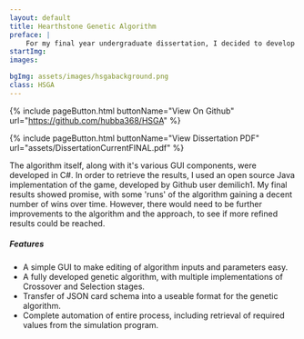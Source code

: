 ```yaml
---
layout: default
title: Hearthstone Genetic Algorithm
preface: |
    For my final year undergraduate dissertation, I decided to develop a Genetic Algorithm that would have the ability to generate valid decks for the game Hearthstone, with the end goal of the algorithm generating solutions with an increasing number of wins over time, along with a secondary goal of the decks being balanced and varied, much like a human-designed deck would be.
startImg: 
images:

bgImg: assets/images/hsgabackground.png
class: HSGA
---
```


{% include pageButton.html buttonName="View On Github" url="https://github.com/hubba368/HSGA" %}

{% include pageButton.html buttonName="View Dissertation PDF" url="assets/DissertationCurrentFINAL.pdf" %}

The algorithm itself, along with it's various GUI components, were developed in C#. In order to retrieve the results, I used an open source Java implementation of the game, developed by Github user demilich1. My final results showed promise, with some 'runs' of the algorithm gaining a decent number of wins over time. However, there would need to be further improvements to the algorithm and the approach, to see if more refined results could be reached.

##### Features
* A simple GUI to make editing of algorithm inputs and parameters easy.
* A fully developed genetic algorithm, with multiple implementations of Crossover and Selection stages.
* Transfer of JSON card schema into a useable format for the genetic algorithm.
* Complete automation of entire process, including retrieval of required values from the simulation program.